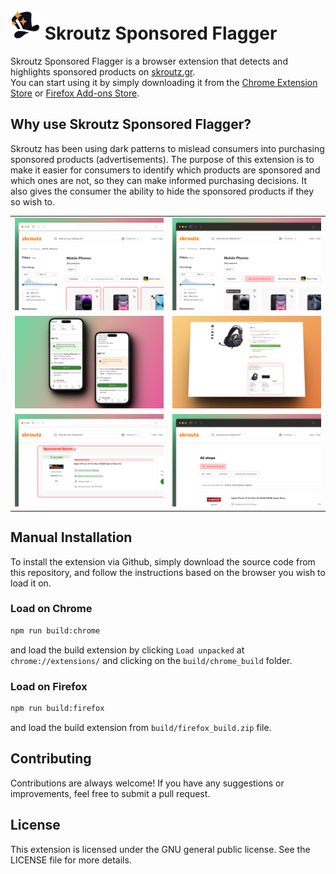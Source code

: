 # ![Alt Text](../src/assets/icons/48.png) Skroutz Sponsored Flagger

Skroutz Sponsored Flagger is a browser extension that detects and highlights sponsored products on [skroutz.gr](https://skroutz.gr).<br>
You can start using it by simply downloading it from the [Chrome Extension Store](https://chrome.google.com/webstore/detail/skroutz-sponsored-flagger/amglnkndjeoojnjjeepeheobhneeogcl) or [Firefox Add-ons Store](https://addons.mozilla.org/en-US/firefox/addon/skroutz-sponsored-flagger).

## Why use Skroutz Sponsored Flagger?

Skroutz has been using dark patterns to mislead consumers into purchasing sponsored products (advertisements).
The purpose of this extension is to make it easier for consumers to identify which products are sponsored and which ones are not, so they can make informed purchasing decisions.
It also gives the consumer the ability to hide the sponsored products if they so wish to.

|                                                  |                                                   |
| :----------------------------------------------- | :------------------------------------------------ |
| ![Alt Text](../assets/showcase_listings.png)     | ![Alt Text](../assets/showcase_listings2.png)     |
| ![Alt Text](../assets/LowestPriceChecker.png) | ![Alt Text](../assets/frequentlyBoughtTogether.jpg) |
| ![Alt Text](../assets/showcase_product_list.png) | ![Alt Text](../assets/showcase_product_list2.png) |



## Manual Installation

To install the extension via Github, simply download the source code from this repository, and follow the instructions based on the browser you wish to load it on.

### Load on Chrome

```bash
npm run build:chrome
```

and load the build extension by clicking `Load unpacked` at `chrome://extensions/` and clicking on the `build/chrome_build` folder.

### Load on Firefox

```bash
npm run build:firefox
```

and load the build extension from `build/firefox_build.zip` file.

## Contributing

Contributions are always welcome! If you have any suggestions or improvements, feel free to submit a pull request.

## License

This extension is licensed under the GNU general public license. See the LICENSE file for more details.
